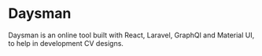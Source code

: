 # Daysman
Daysman is an online tool built with React, Laravel, GraphQl and Material UI, to help in development CV designs.

